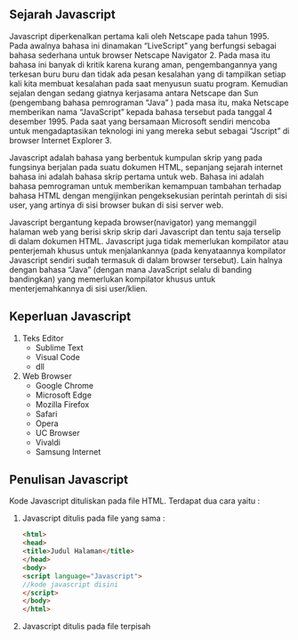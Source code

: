 ## Sejarah Javascript
Javascript diperkenalkan pertama kali oleh Netscape pada tahun 1995. Pada awalnya
bahasa ini dinamakan “LiveScript” yang berfungsi sebagai bahasa sederhana untuk
browser Netscape Navigator 2. Pada masa itu bahasa ini banyak di kritik karena
kurang aman, pengembangannya yang terkesan buru buru dan tidak ada pesan
kesalahan yang di tampilkan setiap kali kita membuat kesalahan pada saat menyusun
suatu program. Kemudian sejalan dengan sedang giatnya kerjasama antara Netscape
dan Sun (pengembang bahasa pemrograman “Java” ) pada masa itu, maka Netscape
memberikan nama “JavaScript” kepada bahasa tersebut pada tanggal 4 desember
1995. Pada saat yang bersamaan Microsoft sendiri mencoba untuk mengadaptasikan
teknologi ini yang mereka sebut sebagai “Jscript” di browser Internet Explorer 3.

Javascript adalah bahasa yang berbentuk kumpulan skrip yang pada fungsinya
berjalan pada suatu dokumen HTML, sepanjang sejarah internet bahasa ini adalah
bahasa skrip pertama untuk web. Bahasa ini adalah bahasa pemrograman untuk
memberikan kemampuan tambahan terhadap bahasa HTML dengan mengijinkan
pengeksekusian perintah perintah di sisi user, yang artinya di sisi browser bukan di
sisi server web.

Javascript bergantung kepada browser(navigator) yang memanggil halaman web yang
berisi skrip skrip dari Javascript dan tentu saja terselip di dalam dokumen HTML.
Javascript juga tidak memerlukan kompilator atau penterjemah khusus untuk
menjalankannya (pada kenyataannya kompilator Javascript sendiri sudah termasuk di
dalam browser tersebut). Lain halnya dengan bahasa “Java” (dengan mana JavaScript
selalu di banding bandingkan) yang memerlukan kompilator khusus untuk
menterjemahkannya di sisi user/klien.

## Keperluan Javascript
1. Teks Editor
   - Sublime Text
   - Visual Code
   - dll
2. Web Browser
   - Google Chrome
   - Microsoft Edge
   - Mozilla Firefox
   - Safari
   - Opera
   - UC Browser
   - Vivaldi
   - Samsung Internet

## Penulisan Javascript
Kode Javascript dituliskan pada file HTML. Terdapat dua cara yaitu :
1. Javascript ditulis pada file yang sama :
   ```html
   <html>
   <head>
   <title>Judul Halaman</title>
   </head>
   <body>
   <script language="Javascript">
   //kode javascript disini
   </script>
   </body>
   </html>
   ```
3. Javascript ditulis pada file terpisah
